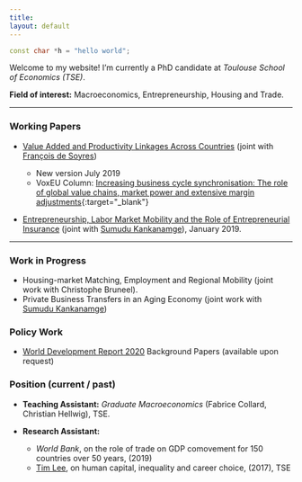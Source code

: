 ```yaml
---
title: 
layout: default
---
```


```c++
const char *h = "hello world";
```
Welcome to my website! I’m currently a PhD candidate at *Toulouse School of Economics (TSE)*. 

**Field of interest:** Macroeconomics, Entrepreneurship, Housing and Trade.

* * *

### Working Papers

*   [Value Added and Productivity Linkages Across Countries](http://agaillard.eu/projects/TCP/) (joint with [François de Soyres](https://sites.google.com/site/francoisdesoyres/research))
    - New version July 2019
    - VoxEU Column: [Increasing business cycle synchronisation: The role of global value chains, market power and extensive margin adjustments](https://voxeu.org/article/explaining-business-cycle-synchronisation-using-profits-and-extensive-margin){:target="_blank"}

*   [Entrepreneurship, Labor Market Mobility and the Role of Entrepreneurial Insurance](http://agaillard.eu/projects/ELMM/) (joint with [Sumudu Kankanamge](http://kankanamge.free.fr/)), January 2019.

* * *

### Work in Progress

*   Housing-market Matching, Employment and Regional Mobility (joint work with Christophe Bruneel).
*   Private Business Transfers in an Aging Economy (joint work with [Sumudu Kankanamge](http://kankanamge.free.fr/))

### Policy Work
*   [World Development Report 2020](https://www.worldbank.org/en/publication/wdr2020) Background Papers (available upon request)

### Position (current / past)

*   **Teaching Assistant:** _Graduate Macroeconomics_ (Fabrice Collard, Christian Hellwig), TSE.

*   **Research Assistant:** 
    - *World Bank*, on the role of trade on GDP comovement for 150 countries over 50 years, (2019)
    - [Tim Lee](http://www.syleetim.net), on human capital, inequality and career choice, (2017), TSE

